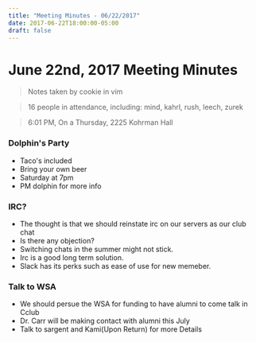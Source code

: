 ```yaml
---
title: "Meeting Minutes - 06/22/2017"
date: 2017-06-22T18:00:00-05:00
draft: false
---
```


# June 22nd, 2017 Meeting Minutes
> Notes taken by cookie in vim

> 16 people in attendance, including: mind, kahrl, rush, leech, zurek

> 6:01 PM, On a Thursday, 2225 Kohrman Hall

### Dolphin's Party
- Taco's included
- Bring your own beer
- Saturday at 7pm
- PM dolphin for more info

### IRC?
- The thought is that we should reinstate irc on our servers as our club chat
- Is there any objection?
- Switching chats in the summer might not stick. 
- Irc is a good long term solution. 
- Slack has its perks such as ease of use for new memeber.

### Talk to WSA
- We should persue the WSA for funding to have alumni to come talk in Cclub
- Dr. Carr will be making contact with alumni this July
- Talk to sargent and Kami(Upon Return) for more Details
